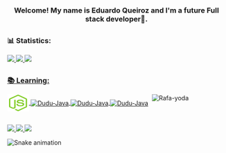 <h3 align="center">
Welcome! My name is Eduardo Queiroz and I'm a future Full stack developer🚀.<br/> 
</h3>

##
 
<h3>📊 Statistics:</h3>

 <div>
  <a href="https://github.com/duardoqueiroz">
  <img height="170em" src="https://github-readme-stats.vercel.app/api?username=duardoqueiroz&show_icons=true&theme=github_dark&include_all_commits=true&count_private=true"/>
  <img height="170em" src="https://github-readme-stats.vercel.app/api/top-langs/?username=duardoqueiroz&layout=compact&langs_count=7&theme=github_dark"/>
   <img src="https://github-profile-trophy.vercel.app/?username=duardoqueiroz&theme=darkhub&margin-w=9&hide_border=true">
</div> 
<div style="display: inline_block">
  
  ##
  
  <h3>📚 Learning:</h3>
  <img align="center" alt="Dudu-node" height="40" width="50" src="https://raw.githubusercontent.com/devicons/devicon/master/icons/nodejs/nodejs-plain.svg">
<img align="center" alt="Dudu-Java" height="40" width="50" src="https://cdn.jsdelivr.net/gh/devicons/devicon/icons/java/java-plain.svg">
<img align="center" alt="Dudu-Java" height="40" width="50" src="https://cdn.jsdelivr.net/gh/devicons/devicon/icons/mysql/mysql-plain-wordmark.svg"> 
<img align="center" alt="Dudu-Java" height="40" width="50" src="https://cdn.jsdelivr.net/gh/devicons/devicon/icons/javascript/javascript-original.svg"> 
   <img align="right" alt="Rafa-yoda" heigh= "160" width="170" src="https://c.tenor.com/KOMN72qhJ-sAAAAC/haikyuu-hinata.gif">
</div>
  
  ##
  </p>
<a href="mailto:eduardoldq1@gmail.com" alt="Gmail">
  <img src="https://img.shields.io/badge/mail.eduardoldq1@gmail.com-F74141?style=for-the-badge&logoColor=white&logo=gmail&link=mailto:mail.eduardoldq1@gmail.com"/>
</a>
<a href="https://www.linkedin.com/in/eduardo-queiroz-2785ba215/">
  <img src="https://img.shields.io/badge/Eduardo%20Queiroz-0e76a8?style=for-the-badge&logo=Linkedin&link=https://www.linkedin.com/in/eduardo-queiroz-2785ba215/"/>
</a>
<a href="https://www.instagram.com/_dudu.lucio16/">
  <img src="https://img.shields.io/badge/Eduardo%20Queiroz-ba24c3?style=for-the-badge&logo=Instagram&link=https://www.instagram.com/_dudu.lucio16/"/>
</a>

 
  ![Snake animation](https://github.com/duardoqueiroz/duardoqueiroz/blob/output/github-contribution-grid-snake.svg)
 
